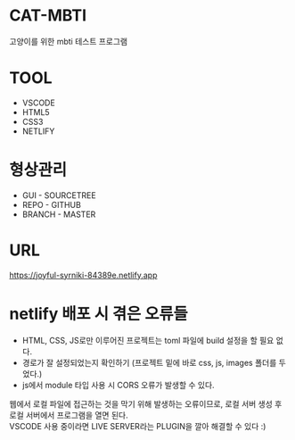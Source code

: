 # CAT-MBTI
고양이를 위한 mbti 테스트 프로그램 

# TOOL
- VSCODE
- HTML5
- CSS3
- NETLIFY 

# 형상관리 
- GUI - SOURCETREE 
- REPO - GITHUB
- BRANCH - MASTER

# URL
https://joyful-syrniki-84389e.netlify.app

# netlify 배포 시 겪은 오류들 
- HTML, CSS, JS로만 이루어진 프로젝트는 toml 파일에 build 설정을 할 필요 없다.
- 경로가 잘 설정되었는지 확인하기 (프로젝트 밑에 바로 css, js, images 폴더를 두었다.)
- js에서 module 타입 사용 시 CORS 오류가 발생할 수 있다.

웹에서 로컬 파일에 접근하는 것을 막기 위해 발생하는 오류이므로,
로컬 서버 생성 후 로컬 서버에서 프로그램을 열면 된다. <br>
VSCODE 사용 중이라면 LIVE SERVER라는 PLUGIN을 깔아 해결할 수 있다 :)
